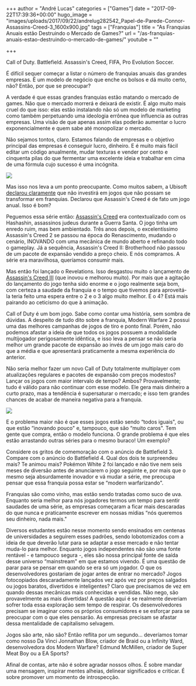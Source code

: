 +++
author = "André Lucas"
categories = ["Games"]
date = "2017-09-22T17:39:36+00:00"
hugo_image = "images/uploads/2017/09/22/andrelug282542_Papel-de-Parede-Connor-Assassins-Creed-3_1600x900.jpg"
tags = ["Franquias"]
title = "As Franquias Anuais estão Destruindo o Mercado de Games?"
url = "/as-franquias-anuais-estao-destruindo-o-mercado-de-games/"
youtube = ""

+++


Call of Duty. Battlefield. Assassin's Creed, FIFA, Pro Evolution Soccer.

É difícil sequer começar a listar o número de franquias anuais das grandes empresas. É um modelo de negócio que enche os bolsos e dá muito certo, não? Então, por que se preocupar?

A verdade é que essas grandes franquias estão matando o mercado de games. Não que o mercado morrerá e deixará de existir. É algo muito mais cruel do que isso: elas estão instalando não só um modelo de marketing como também perpetuando uma ideologia errônea que influencia as outras empresas. Uma visão de que apenas assim elas poderão aumentar o lucro exponencialmente e quem sabe até monopolizar o mercado.

Não sejamos tontos, claro. Estamos falando de empresas e o objetivo principal das empresas é conseguir lucro, dinheiro. E é muito mais fácil editar um código anualmente, mudar texturas e vender por cento e cinquenta pilas do que fermentar uma excelente ideia e trabalhar em cima de uma fórmula cujo sucesso é uma incógnita.

<img src="images/uploads/2017/09/22/andrelugmodernwarfare2.jpg" class=" forestry--none" style="float: none;">

Mas isso nos leva a um ponto preocupante. Como muitos sabem, a Ubisoft [declarou claramente](http://localhost:8080/xbox/ubisoft-so-quer-franquias/) que não investirá em jogos que não possam se transformar em franquias. Declarou que Assassin's Creed é de fato um jogo anual. Isso é bom?

Peguemos essa série então: [Assassin's Creed](http://localhost:8080/pc/assassins-creed/) era contextualizado com os Hashashin, assassinos judeus durante a Guerra Santa. O jogo tinha um enredo ruim, mas bem ambientado. Três anos depois, o excelentíssimo Assassin's Creed 2 se passou na época do Renascimento, mudando o cenário, INOVANDO com uma mecânica de mundo aberto e refinando todo o gameplay. Já a sequência, Assassin's Creed II: Brotherhood não passou de um pacote de expansão vendido a preço cheio. E nós compramos. A série era maravilhosa, queríamos consumir mais.

Mas então foi lançado o Revelations. Isso desgastou muito o lançamento de [Assassin's Creed III](http://localhost:8080/playstation/assassins-creed-iii/#) (que inovou e melhorou muito). Por mais que a agitação do lançamento do jogo tenha sido enorme e o jogo realmente seja bom, com certeza a saudade da franquia e o tempo que tivemos para aproveitá-la teria feito uma espera entre o 2 e o 3 algo muito melhor. E o 4? Está mais pairando ao ceticismo do que à animação.

Call of Duty é um bom jogo. Sabe como contar uma história, sem sombra de dúvidas. A despeito de tudo dito sobre a franquia, Modern Warfare 2 possui uma das melhores campanhas de jogos de tiro e ponto final. Porém, não podemos afastar a ideia de que todos os jogos possuem a modalidade multijogador perigosamente idêntica, e isso leva a pensar se não seria melhor um grande pacote de expansão ao invés de um jogo mais caro do que a média e que apresentará praticamente a mesma experiência do anterior.

Não seria melhor fazer um novo Call of Duty totalmente multiplayer com atualizações regulares e pacotes de expansão com preços modestos? Lançar os jogos com maior intervalo de tempo? Ambos? Provavelmente; tudo é válido para não continuar com esse modelo. Ele gera mais dinheiro a curto prazo, mas a tendência é supersaturar o mercado; e isso tem grandes chances de acabar de maneira negativa para a franquia.

<img src="images/uploads/2017/09/22/andrelugsuper_mario_3d_world_run.jpg" class=" forestry--none" style="float: none;">

E o problema maior não é que esses jogos estão sendo “todos iguais", ou que estão “inovando pouco" e, tampouco, que são “muito caros". Tem gente que compra, então o modelo funciona. O grande problema é que eles estão arrastando outras séries para o mesmo buraco! Um exemplo?

Considere os gritos de comemoração com o anúncio de Battlefield 3. Compare com o anúncio do Battlefield 4. Qual dos dois te surpreendeu mais? Te animou mais? Pokémon White 2 foi lançado e não tive nem seis meses de diversão antes de anunciarem o jogo seguinte e, por mais que o mesmo seja absurdamente inovador e vá mudar a série, me preocupa pensar que essa franquia possa estar se “modern warfarizando".

Franquias são como vinho, mas estão sendo tratadas como suco de uva. Enquanto seria melhor para nós jogadores termos um tempo para sentir saudades de uma série, as empresas começaram a ficar mais descaradas do que nunca e praticamente escrever em nossas mídias “nós queremos seu dinheiro, nada mais."

Diversos estudantes estão nesse momento sendo ensinados em centenas de universidades a seguirem esses padrões, sendo lobotomizados com a ideia de que deverão lutar para se adaptar a esse mercado e não tentar muda-lo para melhor. Enquanto jogos independentes não são uma fonte rentável - e tampouco segura -, eles são nossa principal fonte de saída desse universo “mainstream" em que estamos vivendo. É uma questão de parar para se pensar em quando se era só um jogador. O que os desenvolvedores gostariam de jogar antes de entrar no mercado? Jogos fotocopiados descaradamente lançados vez após vez por preços salgados ou jogos baratos, divertidos e inteligentes? Claro que precisamos de vez em quando dessas mecânicas mais conhecidas e vendidas. Não nego, são provavelmente as mais divertidas! A questão aqui é se realmente deveriam sofrer toda essa exploração sem tempo de respirar. Os desenvolvedores precisam se imaginar como os próprios consumidores e se esforçar para se preocupar com o que eles pensarão. As empresas precisam se afastar dessa mentalidade de capitalismo selvagem.

Jogos são arte, não são? Então reflita por um segundo... deveríamos tomar como nosso Da Vinci Jonnathan Blow, criador de Braid ou a Infinity Ward, desenvolvedora dos Modern Warfare? Edmund McMillen, criador de Super Meat Boy ou a EA Sports?

Afinal de contas, arte não é sobre agradar nossos olhos. É sobre mandar uma mensagem, inspirar mentes alheias, delinear significados e criticar. É sobre promover um momento de introspecção.

